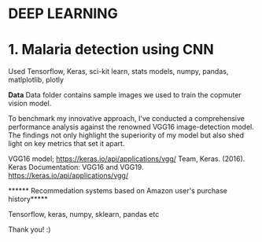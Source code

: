 

# DEEP LEARNING

# 1. Malaria detection using CNN

Used Tensorflow, Keras, sci-kit learn, stats models, numpy, pandas, matlplotlib, plotly


**Data**
Data folder contains sample images we used to train the copmuter vision model.
 
To benchmark my innovative approach, I've conducted a comprehensive performance analysis against the renowned VGG16 image-detection model. The findings not only highlight the superiority of my model but also shed light on key metrics that set it apart.

VGG16 model; https://keras.io/api/applications/vgg/ 
Team, Keras. (2016). Keras Documentation: VGG16 and VGG19. https://keras.io/api/applications/vgg/

****** Recommedation systems based on Amazon user's purchase history*****

Tensorflow, keras, numpy, sklearn, pandas etc
 



Thank you! :)
